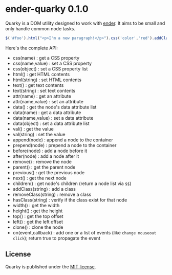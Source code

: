 ender-quarky 0.1.0
==================

Quarky is a DOM utility designed to work with [ender](http://ender.jit.su). It aims to be small and only handle common node tasks.

```javascript
$('#foo').html("<p>I'm a new paragraph!</p>").css('color','red').addClass('bar');
```

Here's the complete API:

- css(name) : get a CSS property
- css(name,value) : set a CSS property
- css(object) : set a CSS property list
- html() : get HTML contents
- html(string) : set HTML contents
- text() : get text contents
- text(string) : set text contents
- attr(name) : get an attribute
- attr(name,value) : set an attribute
- data() : get the node's data attribute list
- data(name) : get a data attribute
- data(name,value) : set a data attribute
- data(object) : set a data attribute list
- val() : get the value
- val(string) : set the value
- append(node) : append a node to the container
- prepend(node) : prepend a node to the container
- before(node) : add a node before it
- after(node) : add a node after it
- remove() : remove the node
- parent() : get the parent node
- previous() : get the previous node
- next() : get the next node
- children() : get node's children (return a node list via `$$`)
- addClass(string) : add a class
- removeClass(string) : remove a class
- hasClass(string) : verify if the class exist for that node
- width() : get the width
- height() : get the height
- top() : get the top offset
- left() : get the left offset
- clone() : clone the node
- on(event,callback) : add one or a list of events (like `change mouseout click`); return true to propagate the event

License
-------

Quarky is published under the [MIT license](http://dreamysource.mit-license.org).
